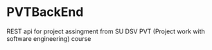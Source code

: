 # PVTBackEnd
REST api for project assingment from SU DSV PVT (Project work with software engineering) course
